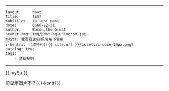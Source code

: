 
---
    layout:     post
    title:      TEST
    subtitle:   to test post
    date:       6666-12-31
    author:     Baron,the Great
    header-img: img/post-bg-universe.jpg
    myStr: 我看看这yaml管用不管用
    i-kentri: ![坎特利]({{ site.url }}/assets/i-coin-16px.png)
    catalog: true
    tags:
        - 基础规则
---



{{ myStr }}

能显示图片不？{{ i-kentri }}


